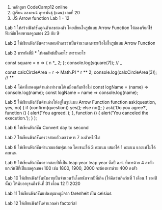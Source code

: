 1. หลักสูตร CodeCamp12 online
2. ผู้เรียน อลงกรณ์ อุทรพันธุ์ (แดน) เลขที่ 20
3. JS Arrow function Lab 1 - 12

Lab 1
ให้สร้างฟังก์ชันคูณตัวเลขสองตัว โดยเขียนในรูปแบบ Arrow Function
ให้ลองเรียกใช้ฟังก์ชันโดยหาผลคูณของ 23 กับ 9

Lab 2
ให้เขียนฟังก์ชันตรวจสอบตัวเลขว่าเป็นจำนวนเฉพาะหรือไม่ในรูปแบบ Arrow Function

Lab 3
บรรทัดที่มี \* ให้ผลลัพธ์เป็นอะไร เพราะอะไร

const square = n => {
n \*_ 2;
};
console.log(square(7)); // _

const calcCircleArea = r => Math.PI \* r ** 2;
console.log(calcCircleArea(3)); // **

Lab 4
โค้ดทั้งสองชุดด้านล่างทำงานได้เหมือนกันหรือไม่
const logName = (name) => console.log(name);
const logName = name => console.log(name);

Lab 5
ให้เขียนฟังก์ชันด้านล่างให้อยู่ในรูปแบบ Arrow Function
function ask(question, yes, no) {
if (confirm(question)) yes();
else no();
}
ask('Do you agree?',
function () { alert('You agreed.'); },
function () { alert('You canceled the execution.'); }
);

Lab 6
ให้เขียนฟังก์ชัน Convert day to second

Lab 7
ให้เขียนฟังก์ชันตรวจสอบตัวเลขว่าหาร 7 ลงตัวหรือไม่

Lab 8
ให้เขียนฟังก์ชันคำนวณแต้มฟุตบอล โดยชนะได้ 3 คะแนน เสมอได้ 1 คะแนน และแพ้ไม่ได้คะแนน

Lab 9
ให้เขียนฟังก์ชันตรวจสอบปีที่เป็น leap year
leap year คือปี ค.ศ. ที่หารด้วย 4 ลงตัว ยกเว้นปีที่เป็นผลคูณของ 100 เช่น 1800, 1900, 2000 จะต้องหารด้วย 400 ลงตัว

Lab 10
ให้เขียนฟังก์ชันนับอายุเป็นจำนวนวันโดยนับจากปีที่เกิด (ให้คิดว่าเกิดวันที่ 1 เดือน 1 ของปีนั้น)
ให้นับอายุจนถึงวันที่ 31 เดือน 12 ปี 2020

Lab 11
ให้เขียนฟังก์ชันแปลงอุณหภูมิจาก farenheit เป็น celsius

Lab 12
ให้เขียนฟังก์ชันคำนวณค่า factorial
